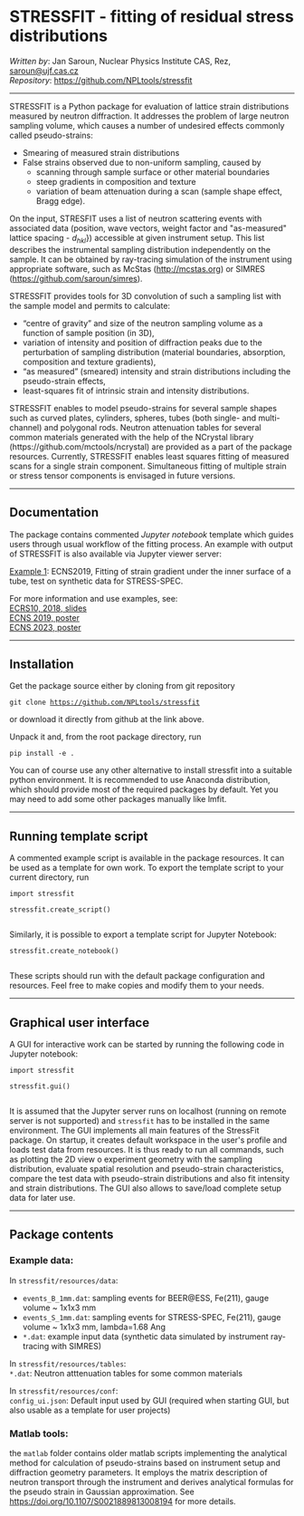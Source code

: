 # STRESSFIT - fitting of residual stress distributions
*Written by*: Jan Saroun, Nuclear Physics Institute CAS, Rez, saroun@ujf.cas.cz  
*Repository*: https://github.com/NPLtools/stressfit

-------------------
STRESSFIT is a Python package for evaluation of lattice strain distributions measured by neutron diffraction. It addresses the problem of large neutron sampling volume, which causes a number of undesired effects commonly called pseudo-strains:
- Smearing of measured strain distributions
- False strains observed due to non-uniform sampling, caused by
    - scanning through sample surface or other material boundaries
    - steep gradients in composition and texture
    - variation of beam attenuation during a scan (sample shape effect, Bragg edge). 

On the input, STRESFIT uses a list of neutron scattering events with associated data (position, wave vectors, weight factor and "as-measured" lattice spacing - $d_{hkl}$}) accessible at given instrument setup. This list describes the instrumental sampling distribution independently on the sample. It can be obtained by ray-tracing simulation of the instrument using appropriate software, such as McStas (http://mcstas.org) or SIMRES (https://github.com/saroun/simres). 

STRESSFIT provides tools for 3D convolution of such a sampling list with the sample model and permits to calculate: 

- “centre of gravity” and size of the neutron sampling volume as a function of sample position (in 3D),
- variation of intensity and position of diffraction peaks due to the perturbation of sampling distribution (material boundaries, absorption, composition and texture gradients),
- “as measured” (smeared) intensity and strain distributions including the pseudo-strain effects,
- least-squares fit of intrinsic strain and intensity distributions.

</p><p>
STRESSFIT enables to model pseudo-strains for several sample shapes such as curved plates, cylinders, spheres, tubes (both single- and multi-channel) and polygonal rods. Neutron attenuation tables for several common materials generated with the help of the NCrystal library (https://github.com/mctools/ncrystal) are provided as a part of the package resources. Currently, STRESSFIT enables least squares fitting of measured scans for a single strain component. Simultaneous fitting of multiple strain or stress tensor components is envisaged in future versions.
</p>

-----------------------------

## Documentation

The package contains commented *Jupyter notebook* template which guides users through usual workflow of the fitting process. An example with output of STRESSFIT is also available via Jupyter viewer server:
<p>
<a href='https://github.com/NPLtools/stressfit/blob/master/stressfit_example1.ipynb'>
Example 1</a>: ECNS2019, Fitting of strain gradient under the inner surface of a tube, test on synthetic data for STRESS-SPEC.
</p>
<p>
For more information and use examples, see: <br/>
<a href='http://neutron.ujf.cas.cz/restrax/download/stressfit/ECRS2018_stressfit.pdf'>ECRS10, 2018, slides</a><br/>
<a href='http://neutron.ujf.cas.cz/restrax/download/stressfit/saroun_ECNS2019_poster.pdf'>ECNS 2019, poster</a> <br/>
<a href='http://neutron.ujf.cas.cz/restrax/download/stressfit/stressfit_ECNS2023_poster.pdf'>ECNS 2023, poster</a> <br/>
</p>

-----------------------------

## Installation

Get the package source either by cloning from git repository

<code>git clone https://github.com/NPLtools/stressfit</code>

or download it directly from github at the link above.

Unpack it and, from the root package directory, run

<code>pip install -e .</code>

You can of course use any other alternative to install stressfit into a suitable python environment. It is recommended to use Anaconda distribution, which should provide most of the required packages by default. Yet you may need to add some other packages manually like lmfit.

-----------------------------

## Running template script

A commented example script is available in the package resources. It can be used as a template for own work. To export the template script to your current directory, run 
<code>  
import stressfit  
stressfit.create_script()  
</code>

Similarly, it is possible to export a template script for Jupyter Notebook: 
<code>  
stressfit.create_notebook()  
</code>

These scripts should run with the default package configuration and resources. Feel free to make copies and modify them to your needs.

-----------------------------

## Graphical user interface

A GUI for interactive work can be started by running the following code in Jupyter notebook:
<code>  
import stressfit  
stressfit.gui()  
</code>

It is assumed that the Jupyter server runs on localhost (running on remote server is not supported) and `stressfit` has to be installed in the same environment. The GUI implements all main features of the StressFit package. On startup, it creates default workspace in the user's profile and loads test data from resources. It is thus ready to run all commands, such as plotting the 2D view o experiment geometry with the sampling distribution, evaluate spatial resolution and pseudo-strain characteristics, compare the test data with pseudo-strain distributions and also fit intensity and strain distributions. The GUI also allows to save/load complete setup data for later use.

-----------------------------

## Package contents

### Example data:
In `stressfit/resources/data`:

- `events_B_1mm.dat`: sampling events for BEER@ESS, Fe(211), gauge volume ~ 1x1x3 mm  
- `events_S_1mm.dat`: sampling events for STRESS-SPEC, Fe(211), gauge volume  ~ 1x1x3 mm, lambda=1.68 Ang
- `*.dat`: example input data (synthetic data simulated by instrument ray-tracing with SIMRES)

In `stressfit/resources/tables`:  
`*.dat`: Neutron atttenuation tables for some common materials 

In `stressfit/resources/conf`:  
`config_ui.json`: Default input used by GUI (required when starting GUI, but also usable as a template for user projects)

### Matlab tools:
the `matlab` folder contains older matlab scripts implementing the analytical method for calculation of pseudo-strains based on instrument setup and diffraction geometry parameters. It employs the matrix description of neutron transport through the instrument and derives analytical formulas for the pseudo strain in Gaussian approximation. See https://doi.org/10.1107/S0021889813008194 for more details. 


